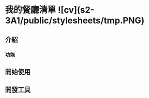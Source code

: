 <h1>我的餐廳清單
![cv](s2-3A1/public/stylesheets/tmp.PNG)
<h2>介紹</h2>
<h3>功能</h3>
<h2>開始使用</h2>
<h2>開發工具</h2>
